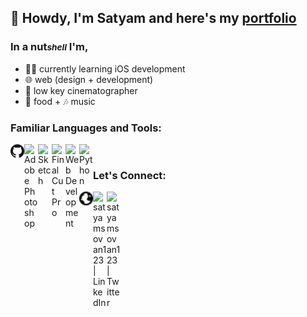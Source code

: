 ## 👋 Howdy, I'm Satyam and here's my [portfolio][website] 

<!-- <a href="#">
    <img align="right" title="NOTE: It doesn't indicate my skill level" src="https://github-readme-stats.vercel.app/api/top-langs/?username=satyamsovan123&layout=compact&theme=gotham" />
</a> -->

### In a nut<em><small>shell</small></em> I'm,
- 👨‍💻 currently learning iOS development
- 🌐 web (design + development)
- 📸 low key cinematographer
- 🍔 food + 🎶 music 
<!--[![Top Langs](https://github-readme-stats.vercel.app/api/top-langs/?username=satyamsovan123)](https://github.com/anuraghazra/github-readme-stats)-->

<!-- <a href="#">
  <img align="right" title="My projects and contributions at a glance" alt="satyamsovan123's Github Stats" src="https://github-readme-stats.vercel.app/api?username=satyamsovan123&show_icons=true&hide_border=true&theme=gotham"/> </a> -->
  
### Familiar Languages and Tools:
<a href="#">
<img align="left" title="GitHub" width="22px" src="https://raw.githubusercontent.com/github/explore/78df643247d429f6cc873026c0622819ad797942/topics/github/github.png" "GitHub"/>
</a>
<a href="#">
<img align="left" title="Adobe Photoshop" width="22px" src="https://upload.wikimedia.org/wikipedia/commons/a/af/Adobe_Photoshop_CC_icon.svg"/>
</a>
<a href="#">
<img align="left" title="Sketch" width="22px" src="https://upload.wikimedia.org/wikipedia/commons/5/59/Sketch_Logo.svg"/>
</a>
<!-- <a href="#">
<img align="left" title="Figma" width="22px" src="https://images.ctfassets.net/1khq4uysbvty/2MbBsf9yEw40SMw6gK0Mmg/35f39d41f167b6615bd80517b4b67bcd/1_6XgfDCVn81AYX68Xvd2I-g_2x.png?&w=736"/>
</a>  -->
<a href="#">
<img align="left" title="Final Cut Pro" width="22px" src="https://upload.wikimedia.org/wikipedia/en/9/9f/2015_Final_Cut_Pro_Logo.png"/>
</a>
<a href="#">
<img align="left" title="Web Development" width="22px" src="https://img.icons8.com/clouds/100/000000/domain.png"/>
</a>
<a href="#">
<img align="left" title="Python" width="22px" src="https://img.icons8.com/color/96/000000/python.png"/>
</a>
<!-- <a href="#">
<img align="left" title="C" width="22px" src="https://upload.wikimedia.org/wikipedia/commons/thumb/3/35/The_C_Programming_Language_logo.svg/564px-The_C_Programming_Language_logo.svg.png"/>
</a> -->
<!-- Xcode deprecated
<a href="#">
<img align="left" alt="Xcode" width="22px" src="https://upload.wikimedia.org/wikipedia/commons/thumb/1/1e/Xcode_Icon.png/600px-Xcode_Icon.png" />
</a>
-->
<br>

### Let's Connect:
<!-- Social Accounts -->
[<img align="left" alt="satyamsovan123 | Portfolio" width="22px" src="https://raw.githubusercontent.com/iconic/open-iconic/master/svg/globe.svg" />][website]
[<img align="left" alt="satyamsovan123 | LinkedIn" width="22px" src="https://cdn.jsdelivr.net/npm/simple-icons@v3/icons/linkedin.svg" />][linkedin]
<!-- [<img align="left" alt="satyamsovan123 | Behance" width="22px" src="https://cdn.jsdelivr.net/npm/simple-icons@v3/icons/behance.svg" />][behance] -->
[<img align="left" alt="satyamsovan123 | Twitter" width="22px" src="https://cdn.jsdelivr.net/npm/simple-icons@v3/icons/twitter.svg" />][twitter]
<!-- [<img align="left" alt="obscuredpixels | Instagram (OP)" width="22px" src="https://cdn.jsdelivr.net/npm/simple-icons@v3/icons/instagram.svg"/>][instagram] -->
<br>

[website]: http://satyamsovan.com "Portfolio"
[twitter]: https://twitter.com/satyamsovan123 "Twitter"
[youtube]: https://youtube.com/obscuredpixels "YouTube"
[instagram]: https://instagram.com/obscuredpixels "Instagram"
[linkedin]: https://linkedin.com/in/satyamsovan123 "LinkedIn"
[behance]: https://behance.net/satyamsovan123 "Bēhance"
